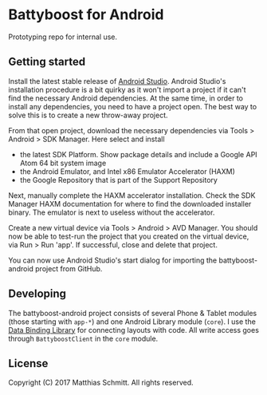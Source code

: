 # Battyboost for Android

Prototyping repo for internal use.

## Getting started

Install the latest stable release of [Android Studio](https://developer.android.com/studio/index.html). Android Studio's
installation procedure is a bit quirky as it won't import a project if it can't find the necessary Android dependencies.
At the same time, in order to install any dependencies, you need to have a project open. The best way to solve this is
to create a new throw-away project.

From that open project, download the necessary dependencies via Tools > Android > SDK Manager. Here select and install

- the latest SDK Platform. Show package details and include a Google API Atom 64 bit system image
- the Android Emulator, and Intel x86 Emulator Accelerator (HAXM)
- the Google Repository that is part of the Support Repository

Next, manually complete the HAXM accelerator installation. Check the SDK Manager HAXM documentation for where to find
the downloaded installer binary. The emulator is next to useless without the accelerator.

Create a new virtual device via Tools > Android > AVD Manager. You should now be able to test-run the project that you
created on the virtual device, via Run > Run 'app'. If successful, close and delete that project.

You can now use Android Studio's start dialog for importing the battyboost-android project from GitHub.

## Developing

The battyboost-android project consists of several Phone & Tablet modules (those starting with `app-*`) and one Android
Library module (`core`). I use the
[Data Binding Library](https://developer.android.com/topic/libraries/data-binding/index.html) for connecting layouts
with code. All write access goes through `BattyboostClient` in the `core` module.

## License

Copyright (C) 2017 Matthias Schmitt. All rights reserved.
